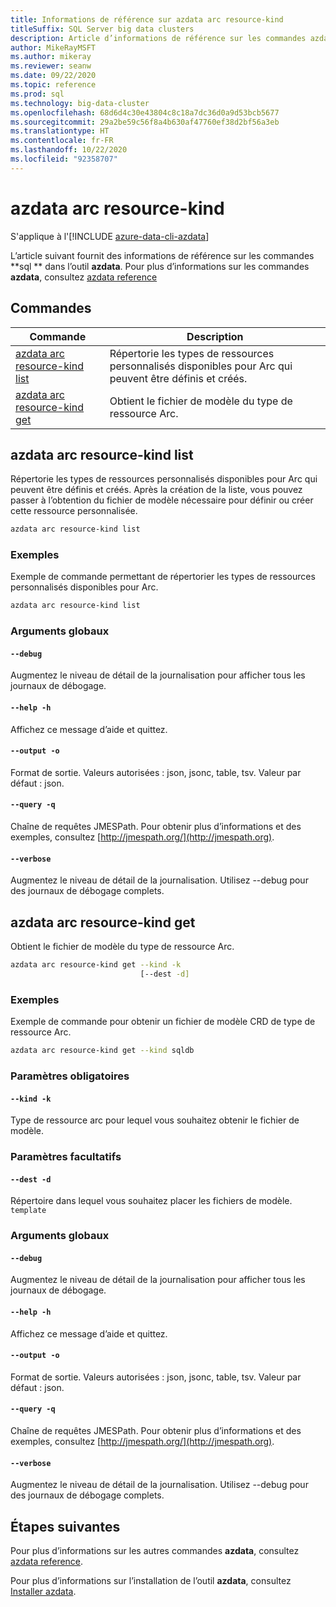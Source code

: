 ```yaml
---
title: Informations de référence sur azdata arc resource-kind
titleSuffix: SQL Server big data clusters
description: Article d’informations de référence sur les commandes azdata arc resource-kind.
author: MikeRayMSFT
ms.author: mikeray
ms.reviewer: seanw
ms.date: 09/22/2020
ms.topic: reference
ms.prod: sql
ms.technology: big-data-cluster
ms.openlocfilehash: 68d6d4c30e43804c8c18a7dc36d0a9d53bcb5677
ms.sourcegitcommit: 29a2be59c56f8a4b630af47760ef38d2bf56a3eb
ms.translationtype: HT
ms.contentlocale: fr-FR
ms.lasthandoff: 10/22/2020
ms.locfileid: "92358707"
---
```

# <a name="azdata-arc-resource-kind"></a>azdata arc resource-kind

S'applique à l'[!INCLUDE [azure-data-cli-azdata](../../includes/azure-data-cli-azdata.md)]

L’article suivant fournit des informations de référence sur les commandes **sql ** dans l’outil **azdata**. Pour plus d’informations sur les commandes **azdata**, consultez [azdata reference](reference-azdata.md)

## <a name="commands"></a>Commandes

|Commande|Description|
| --- | --- |
[azdata arc resource-kind list](#azdata-arc-resource-kind-list) | Répertorie les types de ressources personnalisés disponibles pour Arc qui peuvent être définis et créés.
[azdata arc resource-kind get](#azdata-arc-resource-kind-get) | Obtient le fichier de modèle du type de ressource Arc.
## <a name="azdata-arc-resource-kind-list"></a>azdata arc resource-kind list
Répertorie les types de ressources personnalisés disponibles pour Arc qui peuvent être définis et créés. Après la création de la liste, vous pouvez passer à l’obtention du fichier de modèle nécessaire pour définir ou créer cette ressource personnalisée.
```bash
azdata arc resource-kind list 
```
### <a name="examples"></a>Exemples
Exemple de commande permettant de répertorier les types de ressources personnalisés disponibles pour Arc.
```bash
azdata arc resource-kind list
```
### <a name="global-arguments"></a>Arguments globaux
#### `--debug`
Augmentez le niveau de détail de la journalisation pour afficher tous les journaux de débogage.
#### `--help -h`
Affichez ce message d’aide et quittez.
#### `--output -o`
Format de sortie.  Valeurs autorisées : json, jsonc, table, tsv.  Valeur par défaut : json.
#### `--query -q`
Chaîne de requêtes JMESPath. Pour obtenir plus d’informations et des exemples, consultez [http://jmespath.org/](http://jmespath.org).
#### `--verbose`
Augmentez le niveau de détail de la journalisation. Utilisez --debug pour des journaux de débogage complets.
## <a name="azdata-arc-resource-kind-get"></a>azdata arc resource-kind get
Obtient le fichier de modèle du type de ressource Arc.
```bash
azdata arc resource-kind get --kind -k 
                             [--dest -d]
```
### <a name="examples"></a>Exemples
Exemple de commande pour obtenir un fichier de modèle CRD de type de ressource Arc.
```bash
azdata arc resource-kind get --kind sqldb
```
### <a name="required-parameters"></a>Paramètres obligatoires
#### `--kind -k`
Type de ressource arc pour lequel vous souhaitez obtenir le fichier de modèle.
### <a name="optional-parameters"></a>Paramètres facultatifs
#### `--dest -d`
Répertoire dans lequel vous souhaitez placer les fichiers de modèle.
`template`
### <a name="global-arguments"></a>Arguments globaux
#### `--debug`
Augmentez le niveau de détail de la journalisation pour afficher tous les journaux de débogage.
#### `--help -h`
Affichez ce message d’aide et quittez.
#### `--output -o`
Format de sortie.  Valeurs autorisées : json, jsonc, table, tsv.  Valeur par défaut : json.
#### `--query -q`
Chaîne de requêtes JMESPath. Pour obtenir plus d’informations et des exemples, consultez [http://jmespath.org/](http://jmespath.org).
#### `--verbose`
Augmentez le niveau de détail de la journalisation. Utilisez --debug pour des journaux de débogage complets.

## <a name="next-steps"></a>Étapes suivantes

Pour plus d’informations sur les autres commandes **azdata**, consultez [azdata reference](reference-azdata.md). 

Pour plus d’informations sur l’installation de l’outil **azdata**, consultez [Installer azdata](..\install\deploy-install-azdata.md).


